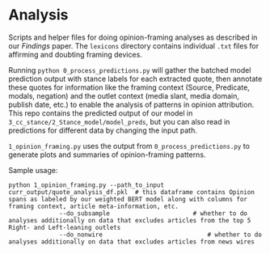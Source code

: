 # Analysis

Scripts and helper files for doing opinion-framing analyses as described in our *Findings* paper. The `lexicons` directory contains individual `.txt` files for affirming and doubting framing devices.

Running `python 0_process_predictions.py` will gather the batched model prediction output with stance labels for each extracted quote, then annotate these quotes for information like the framing context (Source, Predicate, modals, negation) and the outlet context (media slant, media domain, publish date, etc.) to enable the analysis of patterns in opinion attribution. This repo contains the predicted output of our model in `3_cc_stance/2_Stance_model/model_preds`, but you can also read in predictions for different data by changing the input path. 

`1_opinion_framing.py` uses the output from `0_process_predictions.py` to generate plots and summaries of opinion-framing patterns.

Sample usage:
```
python 1_opinion_framing.py --path_to_input curr_output/quote_analysis_df.pkl  # this dataframe contains Opinion spans as labeled by our weighted BERT model along with columns for framing context, article meta-information, etc. 
			  --do_subsample 				       # whether to do analyses additionally on data that excludes articles from the top 5 Right- and Left-leaning outlets
			  --do_nonwire				      	       # whether to do analyses additionally on data that excludes articles from news wires
```

